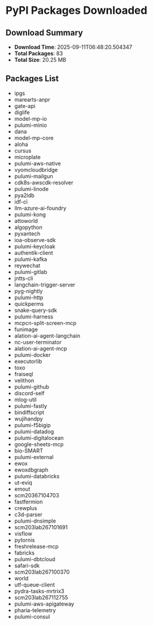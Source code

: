 # PyPI Packages Downloaded

## Download Summary
- **Download Time**: 2025-09-11T06:48:20.504347
- **Total Packages**: 83
- **Total Size**: 20.25 MB

## Packages List
- ipgs
- marearts-anpr
- gate-api
- diglife
- model-mp-io
- pulumi-minio
- dana
- model-mp-core
- aloha
- cursus
- microplate
- pulumi-aws-native
- vyomcloudbridge
- pulumi-mailgun
- cdk8s-awscdk-resolver
- pulumi-linode
- pya2ldb
- idf-ci
- llm-azure-ai-foundry
- pulumi-kong
- attoworld
- algopython
- pyxantech
- ioa-observe-sdk
- pulumi-keycloak
- authentik-client
- pulumi-kafka
- reywechat
- pulumi-gitlab
- jntts-cli
- langchain-trigger-server
- pyg-nightly
- pulumi-http
- quickperms
- snake-query-sdk
- pulumi-harness
- mcpcn-split-screen-mcp
- funimage
- alation-ai-agent-langchain
- nc-user-terminator
- alation-ai-agent-mcp
- pulumi-docker
- executorlib
- toxo
- fraiseql
- velithon
- pulumi-github
- discord-self
- mlog-util
- pulumi-fastly
- bindiffscript
- wujihandpy
- pulumi-f5bigip
- pulumi-datadog
- pulumi-digitalocean
- google-sheets-mcp
- bio-SMART
- pulumi-external
- ewox
- ewoxdbgraph
- pulumi-databricks
- ut-eviq
- emout
- scm20367104703
- fastfermion
- crewplus
- c3d-parser
- pulumi-dnsimple
- scm203lab267101691
- visflow
- pytornis
- freshrelease-mcp
- fabricks
- pulumi-dbtcloud
- safari-sdk
- scm203lab267100370
- world
- utf-queue-client
- pydra-tasks-mrtrix3
- scm203lab267112755
- pulumi-aws-apigateway
- pharia-telemetry
- pulumi-consul
